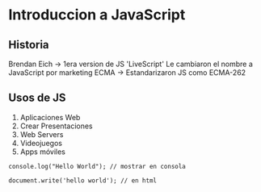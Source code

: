 # Introduccion a JavaScript

## Historia
Brendan Eich -> 1era version de JS 'LiveScript'
Le cambiaron el nombre a JavaScript por marketing
ECMA -> Estandarizaron JS como ECMA-262

## Usos de JS
1. Aplicaciones Web
2. Crear Presentaciones
3. Web Servers 
4. Videojuegos
5. Apps móviles

```
console.log("Hello World"); // mostrar en consola
 
document.write('hello world'); // en html

```
